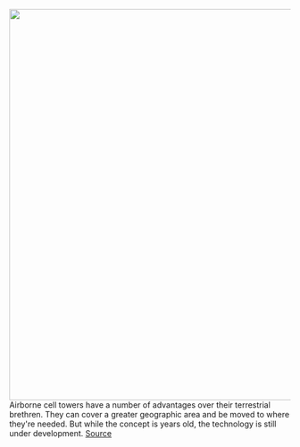 <img src='https://cdn.vox-cdn.com/thumbor/EFHxrkxM85yVSmHjZnos792bBOU=/0x0:1200x800/1200x800/filters:focal(504x304:696x496)/cdn.vox-cdn.com/uploads/chorus_image/image/67600900/download.0.jpeg' width='700px' /><br/>
Airborne cell towers have a number of advantages over their terrestrial brethren. They can cover a greater geographic area and be moved to where they're needed. But while the concept is years old, the technology is still under development.
<a href='https://www.theverge.com/2020/10/8/21507397/alphabet-softabank-solar-power-autonomous-drone-lte-connection'> Source <a/>